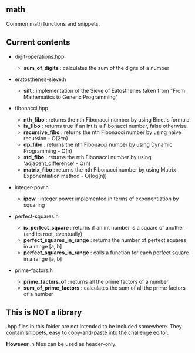 ## math
Common math functions and snippets.

## Current contents

* digit-operations.hpp
  * __sum_of_digits__ : calculates the sum of the digits of a number 
  
* eratosthenes-sieve.h
  * __sift__ : implementation of the Sieve of Eatosthenes taken from "From Mathematics to Generic Programming"

* fibonacci.hpp
  * __nth_fibo__ : returns the nth Fibonacci number by using Binet's formula
  * __is_fibo__ : returns true if an int is a Fibonacci number, false otherwise
  * __recursive_fibo__ : returns the nth Fibonacci number by using naive recursion - O(2^n)
  * __dp_fibo__ : returns the nth Fibonacci number by using Dynamic Programming - O(n)
  * __std_fibo__ : returns the nth Fibonacci number by using 'adjacent_difference' - O(n)
  * __matrix_fibo__ : returns the nth Fibonacci number by using Matrix Exponentiation method - O(log(n))

* integer-pow.h
  * __ipow__ : integer power implemented in terms of exponentiation by squaring

* perfect-squares.h
  * __is_perfect_square__ : returns if an int number is a square of another (and its root, eventually)
  * __perfect_squares_in_range__ : returns the number of perfect squares in a range [a, b]
  * __perfect_squares_in_range__ : calls a function for each perfect square in a range [a, b] 

* prime-factors.h
  * __prime_factors_of__ : returns all the prime factors of a number
  * __sum_of_prime_factors__ : calculates the sum of all the prime factors of a number

## This is NOT a library
.hpp files in this folder are not intended to be included somewhere. They contain snippets, easy to copy-and-paste into the challenge editor.

__However__ .h files can be used as header-only.
